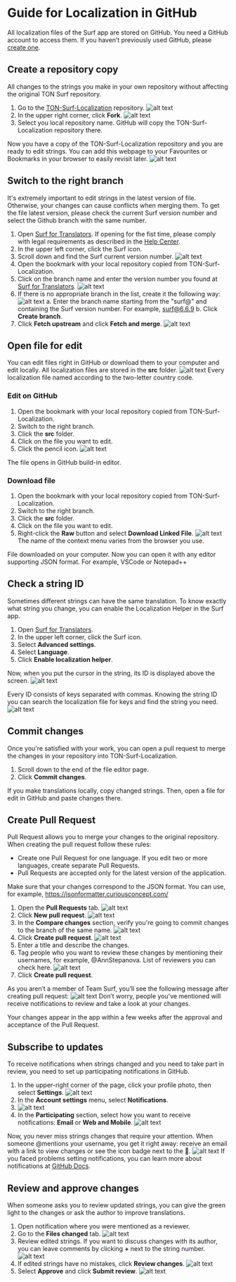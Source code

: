 # Guide for Localization in GitHub

All localization files of the Surf app are stored on GitHub. You need a GitHub account to access them. If you haven’t previously used GitHub, please [create one](https://github.com/signup?ref_cta=Sign+up&ref_loc=header+logged+out&ref_page=%2F&source=header-home).

## Create a repository copy

All changes to the strings you make in your own repository without affecting the original TON Surf repository.

1. Go to the [TON-Surf-Localization](https://github.com/tonlabs/TON-Surf-Localization) repository.
   ![alt text](images/screenshot-00.png)
2. In the upper right corner, click **Fork**.
   ![alt text](images/screenshot-01.png)
3. Select you local repository name. GitHub will copy the TON-Surf-Localization repository there.

Now you have a copy of the TON-Surf-Localization repository and you are ready to edit strings. You can add this webpage to your Favourites or Bookmarks in your browser to easily revisit later.
![alt text](images/screenshot-02.png)

## Switch to the right branch

It's extremely important to edit strings in the latest version of file. Otherwise, your changes can cause conflicts when merging them.
To get the file latest version, please check the current Surf version number and select the Github branch with the same number.

1. Open [Surf for Translators](https://ton-surf-translate.firebaseapp.com/). If opening for the fist time, please comply with legal requirements as described in the [Help Center](https://help.ever.surf/en/support/solutions/articles/77000236686-do-i-need-to-register-to-use-surf-).
2. In the upper left corner, click the Surf icon.
3. Scroll down and find the Surf current version number.
   ![alt text](images/screenshot-19.png)
4. Open the bookmark with your local repository copied from TON-Surf-Localization.
5. Click on the branch name and enter the version number you found at [Surf for Translators](https://ton-surf-translate.firebaseapp.com/).
   ![alt text](images/screenshot-23.png)
6. If there is no appropriate branch in the list, create it the following way:
   ![alt text](images/screenshot-20.png)
   a. Enter the branch name starting from the "surf@" and containing the Surf version number. For example, surf@6.6.9
   b. Click **Create branch**.
7. Click **Fetch upstream** and click **Fetch and merge**.
   ![alt text](images/screenshot-21.png)

## Open file for edit

You can edit files right in GitHub or download them to your computer and edit locally. All localization files are stored in the **src** folder.
![alt text](images/screenshot-24.png)
Every localization file named according to the two-letter country code.

### Edit on GitHub

1. Open the bookmark with your local repository copied from TON-Surf-Localization.
2. Switch to the right branch.
3. Click the **src** folder.
4. Click on the file you want to edit.
5. Click the pencil icon.
   ![alt text](images/screenshot-03.png)

The file opens in GitHub build-in editor.

### Download file

1. Open the bookmark with your local repository copied from TON-Surf-Localization.
2. Switch to the right branch.
3. Click the **src** folder.
4. Click on the file you want to edit.
5. Right-click the **Raw** button and select **Download Linked File**.
   ![alt text](images/screenshot-04.png)
   The name of the context menu varies from the browser you use.

File downloaded on your computer. Now you can open it with any editor supporting JSON format. For example, VSCode or Notepad++

## Check a string ID

Sometimes different strings can have the same translation. To know exactly what string you change, you can enable the Localization Helper in the Surf app.

1. Open [Surf for Translators](https://ton-surf-translate.firebaseapp.com/).
2. In the upper left corner, click the Surf icon.
3. Select **Advanced settings**.
4. Select **Language**.
5. Click **Enable localization helper**.

Now, when you put the cursor in the string, its ID is displayed above the screen.
![alt text](images/screenshot-05.png)

Every ID consists of keys separated with commas. Knowing the string ID you can search the localization file for keys and find the string you need.
![alt text](images/screenshot-25.png)

## Commit changes

Once you're satisfied with your work, you can open a pull request to merge the changes in your repository into TON-Surf-Localization.

1. Scroll down to the end of the file editor page.
2. Click **Commit changes**.

If you make translations locally, copy changed strings. Then, open a file for edit in GitHub and paste changes there.

## Create Pull Request

Pull Request allows you to merge your changes to the original repository. When creating the pull request follow these rules:

-   Create one Pull Request for one language. If you edit two or more languages, create separate Pull Requests.
-   Pull Requests are accepted only for the latest version of the application.

Make sure that your changes correspond to the JSON format. You can use, for example, <https://jsonformatter.curiousconcept.com/>

1. Open the **Pull Requests** tab.
   ![alt text](images/screenshot-06.png)
2. Click **New pull request**.
   ![alt text](images/screenshot-07.png)
3. In the **Compare changes** section, verify you're going to commit changes to the branch of the same name.
   ![alt text](images/screenshot-22.png)
4. Click **Create pull request**.
   ![alt text](images/screenshot-08.png)
5. Enter a title and describe the changes.
6. Tag people who you want to review these changes by mentioning their usernames, for example, @AnnStepanova. List of reviewers you can check here.
   ![alt text](images/screenshot-09.png)
7. Click **Create pull request**.

As you aren’t a member of Team Surf, you’ll see the following message after creating pull request:
![alt text](images/screenshot-10.png)
Don’t worry, people you’ve mentioned will receive notifications to review and take a look at your changes.

Your changes appear in the app within a few weeks after the approval and acceptance of the Pull Request.

## Subscribe to updates

To receive notifications when strings changed and you need to take part in review, you need to set up participating notifications in GitHub.

1. In the upper-right corner of the page, click your profile photo, then select **Settings**.
   ![alt text](images/screenshot-11.png)
2. In the **Account settings** menu, select **Notifications**.
3. ![alt text](images/screenshot-12.png)
4. In the **Participating** section, select how you want to receive notifications: **Email** or **Web and Mobile**.
   ![alt text](images/screenshot-13.png)

Now, you never miss strings changes that require your attention. When someone @mentions your username, you get it right away: receive an email with a link to view changes or see the icon badge next to the 🔔.
![alt text](images/screenshot-26.png)
If you faced problems setting notifications, you can learn more about notifications at [GitHub Docs](https://docs.github.com/en/account-and-profile/managing-subscriptions-and-notifications-on-github/setting-up-notifications/configuring-notifications).

## Review and approve changes

When someone asks you to review updated strings, you can give the green light to the changes or ask the author to improve translations.

1. Open notification where you were mentioned as a reviewer.
2. Go to the **Files changed** tab.
   ![alt text](images/screenshot-14.png)
3. Review edited strings. If you want to discuss changes with its author, you can leave comments by clicking **+** next to the string number.
   ![alt text](images/screenshot-15.png)
4. If edited strings have no mistakes, click **Review changes**.
   ![alt text](images/screenshot-16.png)
5. Select **Approve** and click **Submit review**.
   ![alt text](images/screenshot-17.png)
